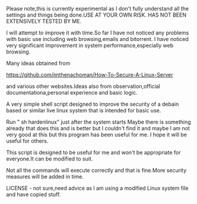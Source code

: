 Please note,this is currently experimental as I don't fully understand all the settings and things being done.USE AT YOUR OWN RISK.
HAS NOT BEEN EXTENSIVELY TESTED BY ME.

I will attempt to improve it with time.So far I have not noticed any problems with basic use including web browsing,emails and bitorrent.
I have noticed very significant improvement in system performance,especially web browsing.

Many ideas obtained from

https://github.com/imthenachoman/How-To-Secure-A-Linux-Server

and various other websites.Ideas also from observation,official documentationa,personal experience and basic logic.

A very simple shell script designed to improve the security of a debain based or similar live linux system that is intended for basic use.

Run " sh hardenlinux" just after the system starts
Maybe there is something already that does this and is better but I couldn't find it and maybe I am not very good at this but this program has been useful for me.
I hope it will be useful for others.

This script is designed to be useful for me and won't be appropriate for everyone.It can be modified to suit.

Not all the commands will execute correctly and that is fine.More security measures will be added in time.


LICENSE - not sure,need advice as I am using a modified Linux system file and have copied stuff.
